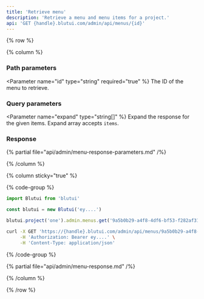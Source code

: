 ```yaml
---
title: 'Retrieve menu'
description: 'Retrieve a menu and menu items for a project.'
api: 'GET {handle}.blutui.com/admin/api/menus/{id}'
---
```


{% row %}

{% column %}
### Path parameters

<Parameter name="id" type="string" required="true" %}
The ID of the menu to retrieve.
</Parameter>

### Query parameters

<Parameter name="expand" type="string[]" %}
Expand the response for the given items. Expand array accepts `items`.
</Parameter>

### Response

{% partial file="api/admin/menu-response-parameters.md" /%}

{% /column %}

{% column sticky="true" %}

{% code-group %}

```ts {% process=false filename="Node.js" %}
import Blutui from 'blutui'

const blutui = new Blutui('ey....')

blutui.project('one').admin.menus.get('9a5b0b29-a4f8-4df6-bf53-f282af312686')
```

```bash {% process=false filename="cURL" %}
curl -X GET 'https://{handle}.blutui.com/admin/api/menus/9a5b0b29-a4f8-4df6-bf53-f282af312686' \
     -H 'Authorization: Bearer ey....' \
     -H 'Content-Type: application/json'
```

{% /code-group %}

{% partial file="api/admin/menu-response.md" /%}

{% /column %}

{% /row %}
